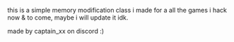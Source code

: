 this is a simple memory modification class i made for a all the games i hack now & to come, maybe i will update it idk.

made by captain_xx on discord :)

